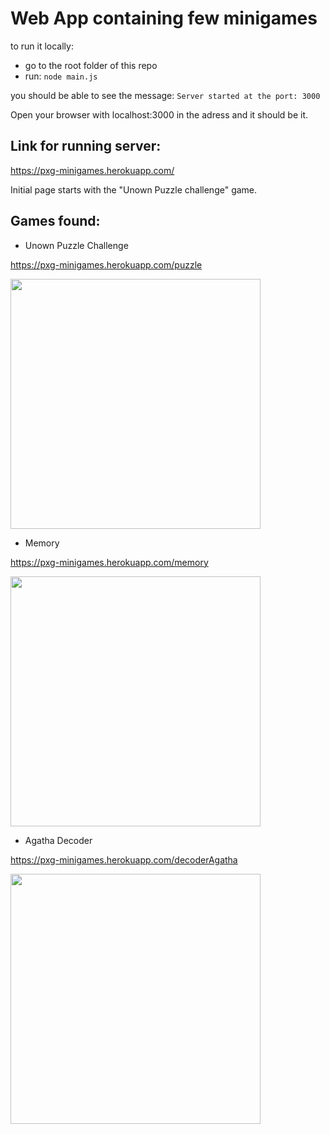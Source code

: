 # Web App containing few minigames

to run it locally:
- go to the root folder of this repo
- run: `node main.js`

you should be able to see the message:
`Server started at the port: 3000`

Open your browser with localhost:3000 in the adress and it should be it.

## Link for running server:

https://pxg-minigames.herokuapp.com/ <br/>

Initial page starts with the "Unown Puzzle challenge" game.

## Games found:

- Unown Puzzle Challenge

https://pxg-minigames.herokuapp.com/puzzle

<img src="https://i.imgur.com/3chqUJY.png" width="400"/> 

- Memory

https://pxg-minigames.herokuapp.com/memory

<img src="https://i.imgur.com/6qhGj6o.png" width="400"/>

- Agatha Decoder

https://pxg-minigames.herokuapp.com/decoderAgatha

<img src="https://i.imgur.com/6p1hezW.png" width="400"/>
